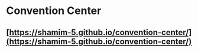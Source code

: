 # Convention Center

## [https://shamim-5.github.io/convention-center/](https://shamim-5.github.io/convention-center/)

